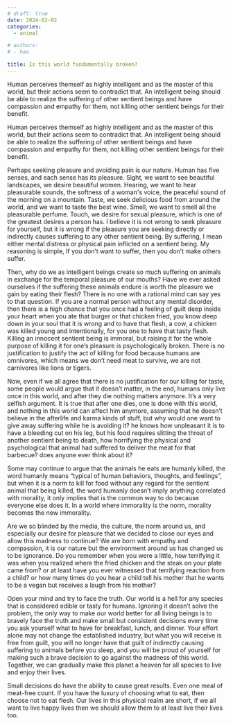 ```yaml
---
# draft: true
date: 2024-02-02
categories:
  - animal

# authors:
# - hao

title: Is this world fundamentally broken?
---
```


Human perceives themself as highly intelligent and as the master of this world, but their actions seem to contradict that. An intelligent being should be able to realize the suffering of other sentient beings and have compassion and empathy for them, not killing other sentient beings for their benefit.

<!-- more -->

Human perceives themself as highly intelligent and as the master of this world, but their actions seem to contradict that. An intelligent being should be able to realize the suffering of other sentient beings and have compassion and empathy for them, not killing other sentient beings for their benefit.

Perhaps seeking pleasure and avoiding pain is our nature. Human has five senses, and each sense has its pleasure. Sight, we want to see beautiful landscapes, we desire beautiful women. Hearing, we want to hear pleasurable sounds, the softness of a woman's voice, the peaceful sound of the morning on a mountain. Taste, we seek delicious food from around the world, and we want to taste the best wine. Smell, we want to smell all the pleasurable perfume. Touch, we desire for sexual pleasure, which is one of the greatest desires a person has. I believe it is not wrong to seek pleasure for yourself, but it is wrong if the pleasure you are seeking directly or indirectly causes suffering to any other sentient being. By suffering, I mean either mental distress or physical pain inflicted on a sentient being. My reasoning is simple, If you don’t want to suffer, then you don’t make others suffer.

Then, why do we as intelligent beings create so much suffering on animals in exchange for the temporal pleasure of our mouths? Have we ever asked ourselves if the suffering these animals endure is worth the pleasure we gain by eating their flesh? There is no one with a rational mind can say yes to that question. If you are a normal person without any mental disorder, then there is a high chance that you once had a feeling of guilt deep inside your heart when you ate that burger or that chicken fried, you know deep down in your soul that it is wrong and to have that flesh, a cow, a chicken was killed young and intentionally, for you one to have that tasty flesh. Killing an innocent sentient being is immoral, but raising it for the whole purpose of killing it for one’s pleasure is psychologically broken. There is no justification to justify the act of killing for food because humans are omnivores, which means we don’t need meat to survive, we are not carnivores like lions or tigers.

Now, even if we all agree that there is no justification for our killing for taste, some people would argue that it doesn’t matter, in the end, humans only live once in this world, and after they die nothing matters anymore. It’s a very selfish argument. It is true that after one dies, one is done with this world, and nothing in this world can affect him anymore, assuming that he doesn’t believe in the afterlife and karma kinds of stuff, but why would one want to give away suffering while he is avoiding it? he knows how unpleasant it is to have a bleeding cut on his leg, but his food requires slitting the throat of another sentient being to death, how horrifying the physical and psychological that animal had suffered to deliver the meat for that barbecue? does anyone ever think about it?

Some may continue to argue that the animals he eats are humanly killed, the word humanly means “typical of human behaviors, thoughts, and feelings”, but when it is a norm to kill for food without any regard for the sentient animal that being killed, the word humanly doesn’t imply anything correlated with morality, it only implies that is the common way to do because everyone else does it. In a world where immorality is the norm, morality becomes the new immorality.

Are we so blinded by the media, the culture, the norm around us, and especially our desire for pleasure that we decided to close our eyes and allow this madness to continue? We are born with empathy and compassion, it is our nature but the environment around us has changed us to be ignorance. Do you remember when you were a little, how terrifying it was when you realized where the fried chicken and the steak on your plate came from? or at least have you ever witnessed that terrifying reaction from a child? or how many times do you hear a child tell his mother that he wants to be a vegan but receives a laugh from his mother?

Open your mind and try to face the truth. Our world is a hell for any species that is considered edible or tasty for humans. Ignoring it doesn’t solve the problem, the only way to make our world better for all living beings is to bravely face the truth and make small but consistent decisions every time you ask yourself what to have for breakfast, lunch, and dinner. Your effort alone may not change the established industry, but what you will receive is free from guilt, you will no longer have that guilt of indirectly causing suffering to animals before you sleep, and you will be proud of yourself for making such a brave decision to go against the madness of this world. Together, we can gradually make this planet a heaven for all species to live and enjoy their lives.

Small decisions do have the ability to cause great results. Even one meal of meat-free count. If you have the luxury of choosing what to eat, then choose not to eat flesh. Our lives in this physical realm are short, if we all want to live happy lives then we should allow them to at least live their lives too.
